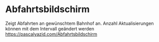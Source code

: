 # Abfahrtsbildschirm
Zeigt Abfahrten an gewünschtem Bahnhof an.
Anzahl Aktualisierungen können mit dem Intervall geändert werden
https://pascalyazid.com/Abfahrtsbildschirm
